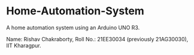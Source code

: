 # Home-Automation-System
 A home automation system using an Arduino UNO R3.

 Name: Rishav Chakraborty, Roll No.: 21EE30034 (previously 21AG30030), IIT Kharagpur.
